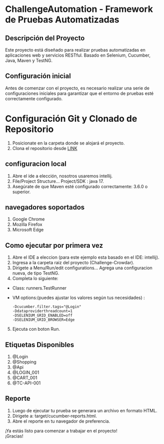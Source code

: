 # ChallengeAutomation - Framework de Pruebas Automatizadas
## Descripción del Proyecto
Este proyecto está diseñado para realizar pruebas automatizadas en aplicaciones web y servicios RESTful. Basado en Selenium, Cucumber, Java, Maven y TestNG.
## Configuración inicial
Antes de comenzar con el proyecto, es necesario realizar una serie de configuraciones iniciales para garantizar que el entorno de pruebas esté correctamente configurado.

# Configuración Git y Clonado de Repositorio
1. Posicionate en la carpeta donde se alojará el proyecto.
2. Clona el repositorio desde [LINK](https://github.com/Luisgaranton/ChallengeAutomation.git) 

## configuracion local
1. Abre el ide a elección, nosotros usaremos intellij.
2. File/Project Structure... Project/SDK : java 17.
3. Asegúrate de que Maven esté configurado correctamente: 3.6.0 o superior.

## navegadores soportados
1. Google Chrome
2. Mozilla Firefox
3. Microsoft Edge
  
## Como ejecutar por primera vez
1. Abre el IDE a eleccion (para este ejemplo esta basado en el IDE: intellij).
2. Ingresa a la carpeta raiz del proyecto (Challenge-Crowdar).
3. Dirigete a Menu/Run/edit configurations... Agrega una configuracion nueva, de tipo TestNG.
4. Completa lo siguiente:
* Class:  runners.TestRunner
* VM options:(puedes ajustar los valores según tus necesidades) :

      -Dcucumber.filter.tags="@Login" 
      -Ddataproviderthreadcount=1 
      -DSELENIUM_GRID_ENABLED=off 
      -DSELENIUM_GRID_BROWSER=Edge

5. Ejecuta con boton Run.

## Etiquetas Disponibles
1. @Login
2. @Shopping
3. @Api
4. @LOGIN_001
5. @CART_001
6. @TC-API-001

## Reporte
1. Luego de ejecutar tu prueba se generara un archivo en formato HTML.
2. Dirigete a: target/cucumber-reports.html.
3. Abre el reporte en tu navegador de preferencia.

¡Ya estás listo para comenzar a trabajar en el proyecto! \
¡Gracias!